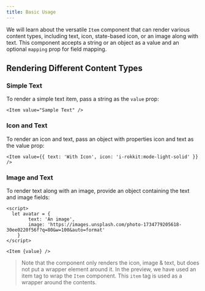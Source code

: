 ```yaml
---
title: Basic Usage
---
```


We will learn about the versatile `Item` component that can render various content types, including text, icon, state-based icon, or an image along with text. This component accepts a string or an object as a value and an optional `mapping` prop for field mapping.

## Rendering Different Content Types

### Simple Text

To render a simple text item, pass a string as the `value` prop:

```svelte
<Item value="Sample Text" />
```

### Icon and Text

To render an icon and text, pass an object with properties icon and text as the value prop:

```svelte
<Item value={{ text: 'With Icon', icon: 'i-rokkit:mode-light-solid' }} />
```

### Image and Text

To render text along with an image, provide an object containing the text and image fields:

```svelte
<script>
  let avatar = {
		text: 'An image',
		image: 'https://images.unsplash.com/photo-1734779205618-30ee0220f56f?q=80&w=100&auto=format'
	}
</script>

<Item {value} />
```

> Note that the component only renders the icon, image & text, but does not put a wrapper element around it. In the preview, we have used an item tag to wrap the `Item` component. This `item` tag is used as a wrapper around the contents.
